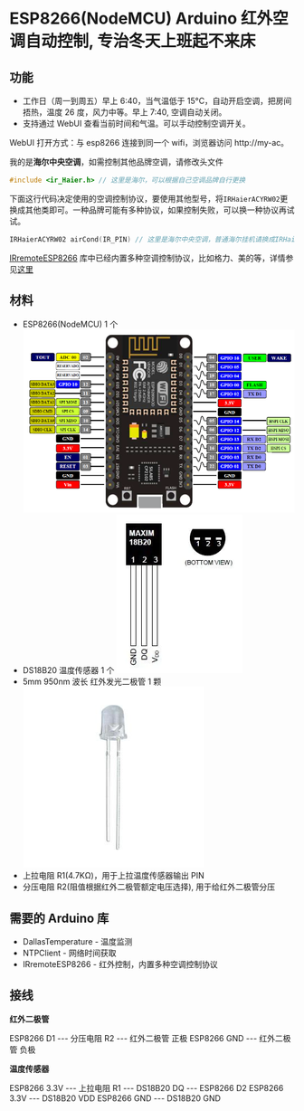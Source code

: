 # ESP8266(NodeMCU) Arduino 红外空调自动控制, 专治冬天上班起不来床

## 功能

- 工作日（周一到周五）早上 6:40，当气温低于 15°C，自动开启空调，把房间捂热，温度 26 度，风力中等。早上 7:40, 空调自动关闭。
- 支持通过 WebUI 查看当前时间和气温。可以手动控制空调开关。

WebUI 打开方式：与 esp8266 连接到同一个 wifi，浏览器访问 http://my-ac。

我的是**海尔中央空调**，如需控制其他品牌空调，请修改头文件

```cpp
#include <ir_Haier.h> // 这里是海尔，可以根据自己空调品牌自行更换
```

下面这行代码决定使用的空调控制协议，要使用其他型号，将`IRHaierACYRW02`更换成其他类即可。一种品牌可能有多种协议，如果控制失败，可以换一种协议再试试。

```cpp
IRHaierACYRW02 airCond(IR_PIN) // 这里是海尔中央空调，普通海尔挂机请换成IRHaierAC
```

[IRremoteESP8266](https://github.com/crankyoldgit/IRremoteESP8266) 库中已经内置多种空调控制协议，比如格力、美的等，详情参见[这里](https://github.com/crankyoldgit/IRremoteESP8266/blob/master/SupportedProtocols.md)

## 材料

- ESP8266(NodeMCU) 1 个
  ![](assets/2020-09-05-11-58-02.png)
- DS18B20 温度传感器 1 个
  ![](assets/2020-12-19-22-01-07.png)
- 5mm 950nm 波长 红外发光二极管 1 颗
  ![](assets/2020-12-19-22-04-04.png)
- 上拉电阻 R1(4.7KΩ)，用于上拉温度传感器输出 PIN
- 分压电阻 R2(阻值根据红外二极管额定电压选择), 用于给红外二极管分压

## 需要的 Arduino 库

- DallasTemperature - 温度监测
- NTPClient - 网络时间获取
- IRremoteESP8266 - 红外控制，内置多种空调控制协议

## 接线

**红外二极管**

ESP8266 D1 --- 分压电阻 R2 --- 红外二极管 正极
ESP8266 GND --- 红外二极管 负极

**温度传感器**

ESP8266 3.3V --- 上拉电阻 R1 --- DS18B20 DQ --- ESP8266 D2
ESP8266 3.3V --- DS18B20 VDD
ESP8266 GND --- DS18B20 GND
